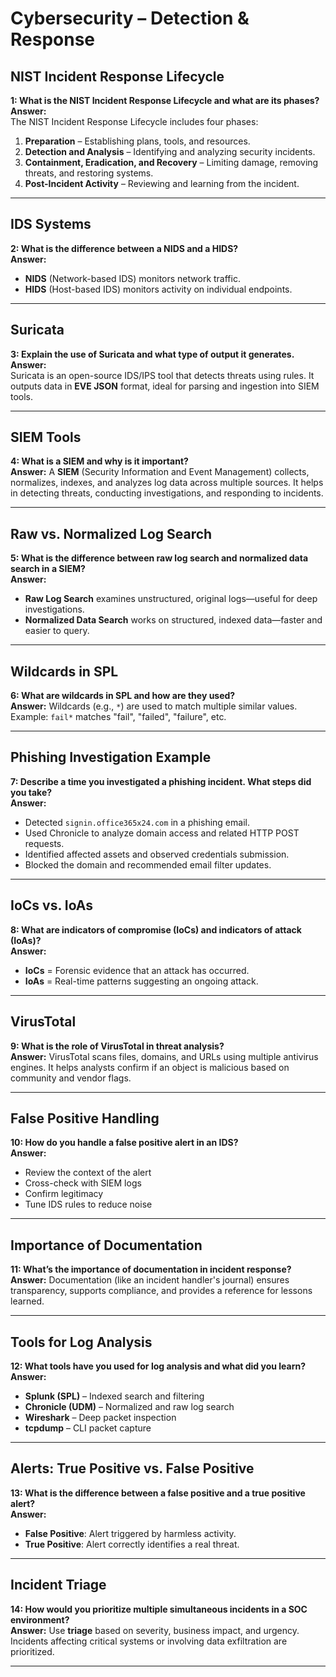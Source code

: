 # Cybersecurity – Detection & Response 

## NIST Incident Response Lifecycle
**1: What is the NIST Incident Response Lifecycle and what are its phases?**  
**Answer:**  
The NIST Incident Response Lifecycle includes four phases:
1. **Preparation** – Establishing plans, tools, and resources.
2. **Detection and Analysis** – Identifying and analyzing security incidents.
3. **Containment, Eradication, and Recovery** – Limiting damage, removing threats, and restoring systems.
4. **Post-Incident Activity** – Reviewing and learning from the incident.

---

## IDS Systems
**2: What is the difference between a NIDS and a HIDS?**  
**Answer:**
- **NIDS** (Network-based IDS) monitors network traffic.  
- **HIDS** (Host-based IDS) monitors activity on individual endpoints.

---

## Suricata
**3: Explain the use of Suricata and what type of output it generates.**  
**Answer:**  
Suricata is an open-source IDS/IPS tool that detects threats using rules. It outputs data in **EVE JSON** format, ideal for parsing and ingestion into SIEM tools.

---

## SIEM Tools
**4: What is a SIEM and why is it important?**  
**Answer:** 
A **SIEM** (Security Information and Event Management) collects, normalizes, indexes, and analyzes log data across multiple sources. It helps in detecting threats, conducting investigations, and responding to incidents.

---

## Raw vs. Normalized Log Search
**5: What is the difference between raw log search and normalized data search in a SIEM?**  
**Answer:**
- **Raw Log Search** examines unstructured, original logs—useful for deep investigations.  
- **Normalized Data Search** works on structured, indexed data—faster and easier to query.

---

## Wildcards in SPL
**6: What are wildcards in SPL and how are they used?**  
**Answer:**
Wildcards (e.g., `*`) are used to match multiple similar values.  
Example: `fail*` matches "fail", "failed", "failure", etc.

---

## Phishing Investigation Example
**7: Describe a time you investigated a phishing incident. What steps did you take?**  
**Answer:** 
- Detected `signin.office365x24.com` in a phishing email.  
- Used Chronicle to analyze domain access and related HTTP POST requests.  
- Identified affected assets and observed credentials submission.  
- Blocked the domain and recommended email filter updates.

---

## IoCs vs. IoAs
**8: What are indicators of compromise (IoCs) and indicators of attack (IoAs)?**  
**Answer:**
- **IoCs** = Forensic evidence that an attack has occurred.  
- **IoAs** = Real-time patterns suggesting an ongoing attack.

---

## VirusTotal
**9: What is the role of VirusTotal in threat analysis?**  
**Answer:**
VirusTotal scans files, domains, and URLs using multiple antivirus engines. It helps analysts confirm if an object is malicious based on community and vendor flags.

---

## False Positive Handling
**10: How do you handle a false positive alert in an IDS?**  
**Answer:**
- Review the context of the alert  
- Cross-check with SIEM logs  
- Confirm legitimacy  
- Tune IDS rules to reduce noise

---

## Importance of Documentation
**11: What’s the importance of documentation in incident response?**  
**Answer:**
Documentation (like an incident handler's journal) ensures transparency, supports compliance, and provides a reference for lessons learned.

---

## Tools for Log Analysis
**12: What tools have you used for log analysis and what did you learn?**  
**Answer:** 
- **Splunk (SPL)** – Indexed search and filtering  
- **Chronicle (UDM)** – Normalized and raw log search  
- **Wireshark** – Deep packet inspection  
- **tcpdump** – CLI packet capture

---

## Alerts: True Positive vs. False Positive
**13: What is the difference between a false positive and a true positive alert?**  
**Answer:** 
- **False Positive**: Alert triggered by harmless activity.  
- **True Positive**: Alert correctly identifies a real threat.

---

## Incident Triage
**14: How would you prioritize multiple simultaneous incidents in a SOC environment?**  
**Answer:**
Use **triage** based on severity, business impact, and urgency. Incidents affecting critical systems or involving data exfiltration are prioritized.

---


